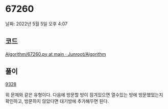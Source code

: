 # 67260

날짜: 2022년 5월 5일 오후 4:07

## 코드

[Algorithm/67260.py at main · Junroot/Algorithm](https://github.com/Junroot/Algorithm/blob/main/programmers/67260.py)

## 풀이

[9328](../../../../3.Resource/%ED%94%84%EB%A1%9C%EA%B7%B8%EB%9E%98%EB%B0%8D/%E1%84%87%E1%85%A2%E1%86%A8%E1%84%8C%E1%85%AE%E1%86%AB%20%E1%84%91%E1%85%AE%E1%86%AF%E1%84%8B%E1%85%B5%200c3b446a4f29427fac3382b9bfda795a/%E1%84%87%E1%85%A2%E1%86%A8%E1%84%8C%E1%85%AE%E1%86%AB%20%E1%84%91%E1%85%AE%E1%86%AF%E1%84%8B%E1%85%B5%20bb1a6d7e45f942579522ce3c0a1161d9/9328%20aad7fd3698654e8e85101a9a23d6e103.md)

위 문제와 같은 유형이다. 다음에 방문할 방이 잠겨있으면 열수있는 방에 방문했었는지 확인하고, 방문하지 않았다면 대기방에 추가해두면 된다.
